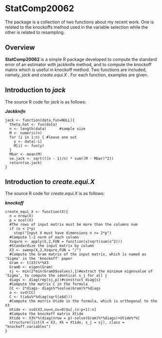 # StatComp20062

The package is a collection of two functions about my recent work. One is related to the knockoffs method used in the variable selection while the other is related to resampling.

## Overview

__StatComp20062__ is a simple R package developed to compute the  standard error of an estimator with jackknife method, and to compute the knockoff matrix which is useful in knockoff method. Two functions are included, namely, _jack_ and _create.equi.X_ . For each function, examples are given.

## Introduction to _jack_ 

The source R code for _jack_ is as follows:

***Jackknife***
```{r}
jack <- function(data,fun=NULL){
  theta.hat <- fun(data)
  n <- length(data)      #sample size
  M <- numeric(n)
  for (i in 1:n) { #leave one out
    y <- data[-i]
    M[i] <- fun(y)
  }
  Mbar <- mean(M)
  se.jack <- sqrt(((n - 1)/n) * sum((M - Mbar)^2))
  return(se.jack)
}
```

## Introduction to _create.equi.X_ 

The source R code for _create.equi.X_ is as follows:

***knockoff***
```{r}
create_equi_X <- function(X){
  n = nrow(X)
  p = ncol(X)
  #The rows of input matrix must be more than the columns num
  if (n < 2*p) 
    stop("Input X must have dimensions n >= 2*p") 
  #Compute l-2 norm of each column
  Xsqure <- apply(X,2,FUN = function(x)sqrt(sum(x^2))) 
  #Standardize the input matrix by column
  X3 <- sweep(X,2,Xsqure,FUN = "/")
  #Compute the Gram matrix of the input matrix, which is named as 'Sigma' in the 'knockoff' paper
  Gram <- t(X3)%*%X3
  GramD <- eigen(Gram)
  sj <- min(2*min(GramD$values),1)#extract the minimum eigenvalue of 'Sigma', to compute the identical s_j for all j
  diags <- diag(rep(sj,p))#construct diag{s}
  #Compute the matrix C in the formula
  CC <- 2*diags- diags%*%solve(Gram)%*%diags
  a <- svd(CC)
  C <- t(a$u%*%diag(sqrt(a$d)))
  #Compute the matrix Utide in the formula, which is orthogonal to the X3
  Utide <- svd(X3,nu=n,nv=0)$u[,(n-p+1):n]
  #Compute the knockoff matrix Xtide 
  Xtide <- X3%*%(diag(nrow = p)-solve(Gram)%*%diags)+Utide%*%C
  structure(list(X = X3, Xk = Xtide, s_j = sj), class = "knockoff.variables")
}
```





 
 
